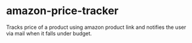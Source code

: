 # amazon-price-tracker
Tracks price of a product using amazon product link and notifies the user via mail when it falls under budget.
